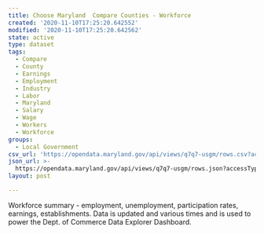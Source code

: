 ```yaml
---
title: Choose Maryland  Compare Counties - Workforce
created: '2020-11-10T17:25:20.642552'
modified: '2020-11-10T17:25:20.642562'
state: active
type: dataset
tags:
  - Compare
  - County
  - Earnings
  - Employment
  - Industry
  - Labor
  - Maryland
  - Salary
  - Wage
  - Workers
  - Workforce
groups:
  - Local Government
csv_url: 'https://opendata.maryland.gov/api/views/q7q7-usgm/rows.csv?accessType=DOWNLOAD'
json_url: >-
  https://opendata.maryland.gov/api/views/q7q7-usgm/rows.json?accessType=DOWNLOAD
layout: post

---
```

Workforce summary - employment, unemployment, participation rates, earnings, establishments. Data is updated and various times and is used to power the Dept. of Commerce Data Explorer Dashboard.

